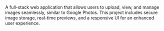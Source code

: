 A full-stack web application that allows users to upload, view, and manage images seamlessly, similar to Google Photos. This project includes secure image storage, real-time previews, and a responsive UI for an enhanced user experience.
